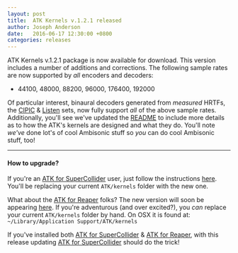 ```yaml
---
layout: post
title:  ATK Kernels v.1.2.1 released
author: Joseph Anderson
date:   2016-06-17 12:30:00 +0800
categories: releases
---
```



ATK Kernels v.1.2.1 package is now available for download. This version includes
a number of additions and corrections. The following sample rates are now
supported by _all_ encoders and decoders:

*  44100, 48000, 88200, 96000, 176400, 192000

Of particular interest, binaural decoders generated from _measured_ HRTFs,
the [CIPIC](http://interface.cipic.ucdavis.edu/sound/hrtf.html) &
[Listen](http://recherche.ircam.fr/equipes/salles/listen/) sets, now fully
support _all_ of the above sample rates. Additionally, you'll see we've updated
the
[README](https://github.com/ambisonictoolkit/atk-kernels/blob/v1.2.1/README.md)
to include more details as to how the ATK's kernels are designed and what they
do. You'll note _we've_ done lot's of cool Ambisonic stuff so _you_ can do cool
Ambisonic stuff, too!

---
#### How to upgrade?

If you're an [ATK for SuperCollider](/download/supercollider/) user, just
follow the instructions [here](/download/kernels/). You'll be replacing your
current `ATK/kernels` folder with the new one.

What about the [ATK for Reaper](/download/reaper/) folks? The new version will
soon be appearing [here](/download/reaper/). If you're adventurous (and over
excited?), you _can_ replace your current `ATK/kernels` folder by hand. On OSX
it is found at: `~/Library/Application Support/ATK/kernels`

If you've installed both [ATK for SuperCollider](/download/supercollider/) &
[ATK for Reaper](/download/reaper/), with this release updating
[ATK for SuperCollider](/download/supercollider/) should do the trick!
